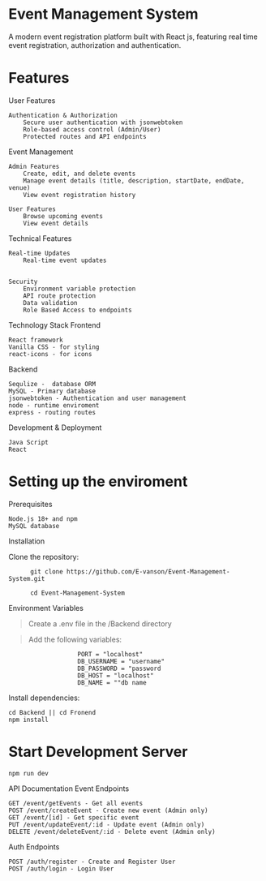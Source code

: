   # Event Management System 
  A modern event registration platform built with React js, featuring real time event registration, authorization and authentication.

  # Features

  User Features

    Authentication & Authorization
        Secure user authentication with jsonwebtoken
        Role-based access control (Admin/User)
        Protected routes and API endpoints

Event Management

    Admin Features
        Create, edit, and delete events
        Manage event details (title, description, startDate, endDate, venue)
        View event registration history

    User Features
        Browse upcoming events
        View event details


Technical Features

    Real-time Updates
        Real-time event updates
        
    
    Security
        Environment variable protection
        API route protection
        Data validation
        Role Based Access to endpoints  


  Technology Stack
Frontend

    React framework 
    Vanilla CSS - for styling
    react-icons - for icons

Backend

    Sequlize -  database ORM
    MySQL - Primary database
    jsonwebtoken - Authentication and user management
    node - runtime enviroment
    express - routing routes

Development & Deployment

    Java Script 
    React
    

# Setting up the enviroment
Prerequisites

    Node.js 18+ and npm
    MySQL database

  Installation

  Clone the repository:
  
          git clone https://github.com/E-vanson/Event-Management-System.git
          
          cd Event-Management-System

Environment Variables    
> Create a .env file in the /Backend directory

> Add the following variables:

                       PORT = "localhost"
                       DB_USERNAME = "username"
                       DB_PASSWORD = "password
                       DB_HOST = "localhost"
                       DB_NAME = ""db name


Install dependencies:

    cd Backend || cd Fronend
    npm install

# Start Development Server
    npm run dev


  API Documentation
Event Endpoints

    GET /event/getEvents - Get all events
    POST /event/createEvent - Create new event (Admin only)
    GET /event/[id] - Get specific event
    PUT /event/updateEvent/:id - Update event (Admin only)
    DELETE /event/deleteEvent/:id - Delete event (Admin only)

  Auth Endpoints

    POST /auth/register - Create and Register User
    POST /auth/login - Login User

